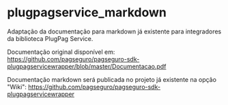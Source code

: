 # plugpagservice_markdown

Adaptação da documentação para markdown já existente para integradores da biblioteca PlugPag Service.

Documentação original disponível em:
https://github.com/pagseguro/pagseguro-sdk-plugpagservicewrapper/blob/master/Documentacao.pdf

Documentação markdown será publicada no projeto já existente na opção "Wiki":
https://github.com/pagseguro/pagseguro-sdk-plugpagservicewrapper
